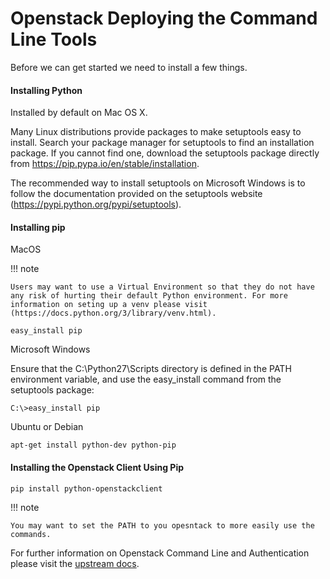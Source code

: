 # Openstack Deploying the Command Line Tools

Before we can get started we need to install a few things.

#### Installing Python

Installed by default on Mac OS X.

Many Linux distributions provide packages to make setuptools easy to install. Search your package manager for setuptools to find an installation package. If you cannot find one, download the setuptools package directly from https://pip.pypa.io/en/stable/installation.

The recommended way to install setuptools on Microsoft Windows is to follow the documentation provided on the setuptools website (https://pypi.python.org/pypi/setuptools).

#### Installing pip

MacOS

!!! note

    Users may want to use a Virtual Environment so that they do not have any risk of hurting their default Python environment. For more information on seting up a venv please visit (https://docs.python.org/3/library/venv.html).

``` shell
easy_install pip
```

Microsoft Windows

Ensure that the C:\Python27\Scripts directory is defined in the PATH environment variable, and use the easy_install command from the setuptools package:

``` shell
C:\>easy_install pip
```

Ubuntu or Debian

``` shell
apt-get install python-dev python-pip
```

#### Installing the Openstack Client Using Pip

``` shell
pip install python-openstackclient
```

!!! note

    You may want to set the PATH to you opesntack to more easily use the commands.


For further information on Openstack Command Line and Authentication please visit the [upstream docs](https://docs.openstack.org/python-openstackclient/latest/cli/man/openstack.html).
